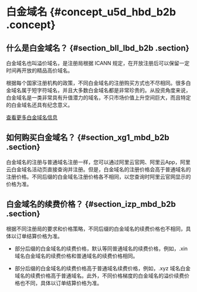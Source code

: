 # 白金域名 {#concept_u5d_hbd_b2b .concept}

## 什么是白金域名？ {#section_bll_lbd_b2b .section}

白金域名也叫溢价域名，是注册局根据 ICANN 规定，在开放注册后可以保留一定时间再开放的精品高价域名。

根据每个国家注册机构的政策，不同白金域名的注册购买方式也不尽相同。很多白金域名属于短字符域名，并且大多数白金域名都是非常珍贵的。从投资角度来说，白金域名是一类非常具有升值潜力的域名，不只市场价值上升空间巨大，而且特定的白金域名还具有纪念意义。

[查看更多白金域名信息](https://promotion.aliyun.com/ntms/act/platinum.html)

## 如何购买白金域名？ {#section_xg1_mbd_b2b .section}

白金域名的注册与普通域名注册一样，您可以通过阿里云官网、阿里云App，阿里云白金域名活动页直接查询并注册。但是，白金域名的注册价格会高于普通域名的注册价格。不同后缀的白金域名注册价格各不相同，以您查询时阿里云官网显示的价格为准。

## 白金域名的续费价格？ {#section_izp_mbd_b2b .section}

根据不同注册局的要求和价格策略，不同后缀的白金域名的续费价格也不相同，具体以订单结算价格为准。

-   部分后缀的白金域名的续费价格，默认等同普通域名的续费价格，例如，.xin 域名白金域名的续费价格和普通域名的续费价格相同。

-   部分后缀的白金域名的续费价格高于普通域名续费价格，例如，.xyz 域名白金域名的续费价格高于普通域名。此外，不同价格梯度的白金域名的溢价续费价格也不同，具体以订单结算价格为准。


